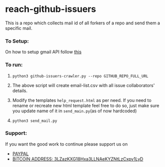 # reach-github-issuers

This is a repo which collects mail id of all forkers of a repo and send them a specific mail.

### To Setup:

On how to setup gmail API follow [this](https://github.com/shankarj67/python-gmail-api/blob/563c7bf722c69be4fed2204e2829d0ab843d8729/README.md#install)

### To run:

1. `python3 github-issuers-crawler.py --repo GITHUB_REPO_FULL_URL`

2. The above script will create email-list.csv with all issue collaborators' details.

3. Modify the templates `help_request.html` as per need. If you need to rename or recreate new html template feel free to do so, just make sure you update name of it in `send_main.py`(as of now hardcoded)

4. `python3 send_mail.py`

### Support:

If you want the good work to continue please support us on

* [PAYPAL](https://www.paypal.me/ishandutta2007)
* [BITCOIN ADDRESS: 3LZazKXG18Hxa3LLNAeKYZNtLzCxpv1LyD](https://www.coinbase.com/join/5a8e4a045b02c403bc3a9c0c)
